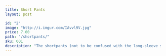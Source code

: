 ```yaml
---
title: Short Pants
layout: post

id: "2"
image: "http://i.imgur.com/IAvvl9V.jpg"
price: 7.00
path: "/shortpants/"
sku: 001
description: "The shortpants (not to be confused with the long-sleeve shirt) is an aphrodisiac worn by male humans attempting to win one or more mates."
---
```

